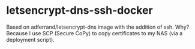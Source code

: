 # letsencrypt-dns-ssh-docker

Based on adferrand/letsencrypt-dns image with the addition of ssh.
Why? Because I use SCP (Secure CoPy) to copy certificates to my NAS (via a deployment script).

